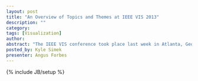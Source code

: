 ```yaml
---
layout: post
title: "An Overview of Topics and Themes at IEEE VIS 2013"
description: ""
category: 
tags: [Visualization]
author: 
abstract: "The IEEE VIS conference took place last week in Atlanta, Georgia. The conference is, as they note on their website (http://ieeevis.org), \"the premier forum for advances in scientific and information visualization.\" There are separate sessions for scientific visualization, information visualization, and visual analytics. Additionally, a number of symposiums and workshops are co-located, including ones that focus on visual tools for text analytics, biological data visualization, and visualization for large-scale data. This year I was a chair of the Arts Program, VISAP, and led a papers session for artists and researchers to present on topics related to connections between arts and visualization (http://visap2013.sista.arizona.edu). In this talk I will provide an overview of topics and themes from the conference, highlighting interesting presentations and papers that are representative of current ideas in visualization research."
posted_by: Kyle Simek
presenter: Angus Forbes
---
```

{% include JB/setup %}

